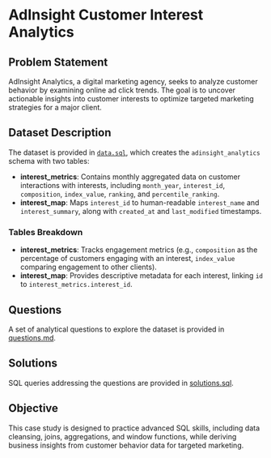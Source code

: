 # AdInsight Customer Interest Analytics

## Problem Statement
AdInsight Analytics, a digital marketing agency, seeks to analyze customer behavior by examining online ad click trends. The goal is to uncover actionable insights into customer interests to optimize targeted marketing strategies for a major client.

## Dataset Description
The dataset is provided in [`data.sql`](dataset/data.sql), which creates the `adinsight_analytics` schema with two tables:
- **interest_metrics**: Contains monthly aggregated data on customer interactions with interests, including `month_year`, `interest_id`, `composition`, `index_value`, `ranking`, and `percentile_ranking`.
- **interest_map**: Maps `interest_id` to human-readable `interest_name` and `interest_summary`, along with `created_at` and `last_modified` timestamps.

### Tables Breakdown
- **interest_metrics**: Tracks engagement metrics (e.g., `composition` as the percentage of customers engaging with an interest, `index_value` comparing engagement to other clients).
- **interest_map**: Provides descriptive metadata for each interest, linking `id` to `interest_metrics.interest_id`.

## Questions
A set of analytical questions to explore the dataset is provided in [questions.md](questions.md).

## Solutions
SQL queries addressing the questions are provided in [solutions.sql](solutions.sql).

## Objective
This case study is designed to practice advanced SQL skills, including data cleansing, joins, aggregations, and window functions, while deriving business insights from customer behavior data for targeted marketing.